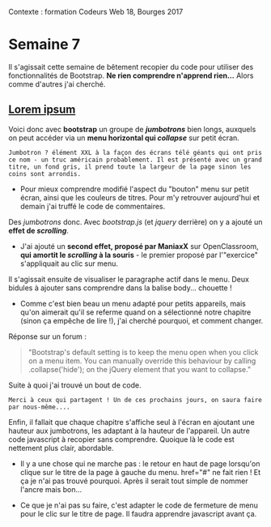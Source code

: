 Contexte : formation Codeurs Web 18, Bourges 2017

# Semaine 7

Il s'agissait cette semaine de bêtement recopier du code pour utiliser des
fonctionnalités de Bootstrap. **Ne rien comprendre n'apprend rien...** Alors
comme d'autres j'ai cherché.

## [Lorem ipsum](https://htmlpreview.github.io/?https://github.com/LaureBre/7-OnePage/blob/master/onepage.html)

Voici donc avec **bootstrap** un groupe de ***jumbotrons*** bien longs, auxquels on peut accéder via un **menu horizontal qui *collapse*** sur petit écran.

    Jumbotron ? élément XXL à la façon des écrans télé géants qui ont pris ce nom - un truc américain probablement. Il est présenté avec un grand titre, un fond gris, il prend toute la largeur de la page sinon les coins sont arrondis.

* Pour mieux comprendre modifié l'aspect du "bouton" menu sur petit écran, ainsi que les couleurs de titres. Pour m'y retrouver aujourd'hui et demain j'ai truffé le code de commentaires.

Des *jumbotrons* donc. Avec *bootstrap.js* (et *jquery* derrière) on y a ajouté un **effet de *scrolling***.

* J'ai ajouté un **second effet, proposé par ManiaxX** sur OpenClassroom, **qui amortit le *scrolling* à la souris** - le premier proposé par l'"exercice" s'appliquait au clic sur menu.

Il s'agissait ensuite de visualiser le paragraphe actif dans le menu. Deux bidules à ajouter sans comprendre dans la balise body... chouette !

* Comme c'est bien beau un menu adapté pour petits appareils, mais qu'on aimerait qu'il se referme quand on a sélectionné notre chapitre (sinon ça empêche de lire !), j'ai cherché pourquoi, et comment changer.

Réponse sur un forum :
  > "Bootstrap's default setting is to keep the menu open when you click on a menu item. You can manually override this behaviour by calling .collapse('hide'); on the jQuery element that you want to collapse."

Suite à quoi j'ai trouvé un bout de code.

    Merci à ceux qui partagent ! Un de ces prochains jours, on saura faire par nous-même....

Enfin, il fallait que chaque chapitre s'affiche seul à l'écran en ajoutant une hauteur aux jumbotrons, les adaptant à la hauteur de l'appareil. Un autre code javascript à recopier sans comprendre. Quoique là le code est nettement plus clair, abordable.

* Il y a une chose qui ne marche pas : le retour en haut de page lorsqu'on clique sur le titre de la page à gauche du menu. href="#" ne fait rien ! Et ça je n'ai pas trouvé pourquoi. Après il serait tout simple de nommer l'ancre mais bon...

* Ce que je n'ai pas su faire, c'est adapter le code de fermeture de menu pour le clic sur le titre de page. Il faudra apprendre javascript avant ça.
